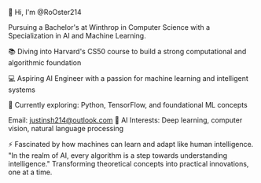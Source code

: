 👋 Hi, I'm @RoOster214


Pursuing a Bachelor's at Winthrop in Computer Science with a Specialization in AI and Machine Learning.

📚 Diving into Harvard's CS50 course to build a strong computational and algorithmic foundation

💻 Aspiring AI Engineer with a passion for machine learning and intelligent systems

🌱 Currently exploring: Python, TensorFlow, and foundational ML concepts

Email: justinsh214@outlook.com
🤖 AI Interests: Deep learning, computer vision, natural language processing

⚡  Fascinated by how machines can learn and adapt like human intelligence.
"In the realm of AI, every algorithm is a step towards understanding intelligence." Transforming theoretical concepts into practical innovations, one at a time.
